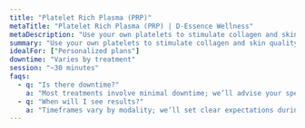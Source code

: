 ```yaml
---
title: "Platelet Rich Plasma (PRP)"
metaTitle: "Platelet Rich Plasma (PRP) | D‑Essence Wellness"
metaDescription: "Use your own platelets to stimulate collagen and skin quality."
summary: "Use your own platelets to stimulate collagen and skin quality."
idealFor: ["Personalized plans"]
downtime: "Varies by treatment"
session: "~30 minutes"
faqs:
  - q: "Is there downtime?"
    a: "Most treatments involve minimal downtime; we’ll advise your specific case."
  - q: "When will I see results?"
    a: "Timeframes vary by modality; we’ll set clear expectations during consultation."
---
```

